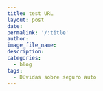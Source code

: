 ```yaml
---
title: test URL
layout: post
date:
permalink: '/:title'
author:
image_file_name:
description:
categories:
  - blog
tags:
  - Dúvidas sobre seguro auto
---
```

